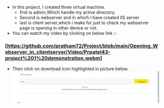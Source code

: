 * In this project, I created three virtual machine.
    * first is admin,Which handle my active directory.
    * Second is webserver and in which I have created IIS server
    * last is client server,which i make for just to check my webserver page is opening in other device or not.
* You can watch my video by clicking on below link :-
### [https://github.com/pratham72/Project/blob/main/Opening_Webserver_in_clientserver/Video/Prpatel43-project%201%20demonstration.webm]

* Then click on download icon highlighted in picture below.
![](Video/download.png)